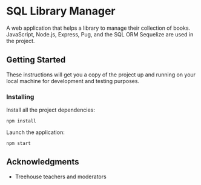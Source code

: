 # SQL Library Manager

A web application that helps a library to manage their collection of books. JavaScript, Node.js, Express, Pug, and the SQL ORM Sequelize are used in the project.

## Getting Started

These instructions will get you a copy of the project up and running on your local machine for development and testing purposes.

### Installing

Install all the project dependencies: 

```
npm install
```

Launch the application: 

```
npm start
```

## Acknowledgments

* Treehouse teachers and moderators 
